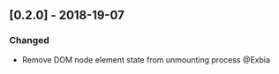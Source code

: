 
## [0.2.0] - 2018-19-07
### Changed
- Remove DOM node element state from unmounting process @Exbia

